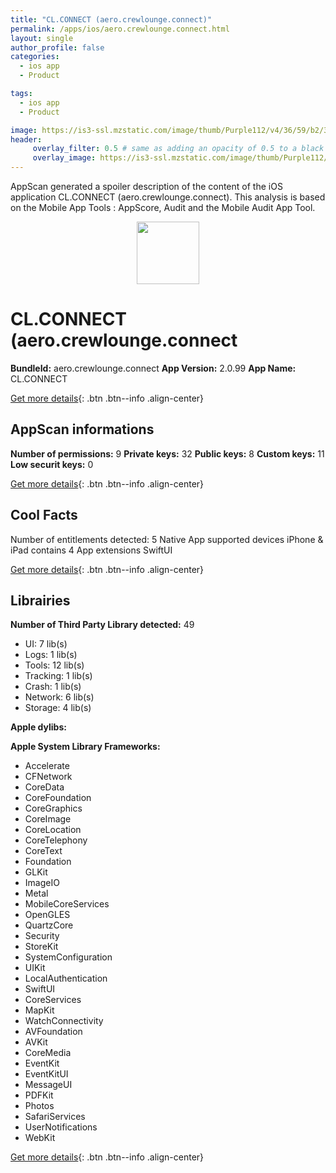 ```yaml
---
title: "CL.CONNECT (aero.crewlounge.connect)"
permalink: /apps/ios/aero.crewlounge.connect.html
layout: single
author_profile: false
categories: 
  - ios app 
  - Product 

tags: 
  - ios app 
  - Product 

image: https://is3-ssl.mzstatic.com/image/thumb/Purple112/v4/36/59/b2/3659b217-7dee-dd98-d915-94b3fda32ce2/AppIcon-0-1x_U007emarketing-0-10-0-sRGB-85-220.png/512x512bb.jpg
header: 
     overlay_filter: 0.5 # same as adding an opacity of 0.5 to a black background
     overlay_image: https://is3-ssl.mzstatic.com/image/thumb/Purple112/v4/36/59/b2/3659b217-7dee-dd98-d915-94b3fda32ce2/AppIcon-0-1x_U007emarketing-0-10-0-sRGB-85-220.png/512x512bb.jpg
---
```

AppScan generated a spoiler description of the content of the iOS application CL.CONNECT (aero.crewlounge.connect). This analysis is based on the Mobile App Tools : AppScore, Audit and the Mobile Audit App Tool.

  
  
<div style="text-align: center;"><img src="https://is3-ssl.mzstatic.com/image/thumb/Purple112/v4/36/59/b2/3659b217-7dee-dd98-d915-94b3fda32ce2/AppIcon-0-1x_U007emarketing-0-10-0-sRGB-85-220.png/512x512bb.jpg" width="100" height="100"></div>  
  
# CL.CONNECT (aero.crewlounge.connect

**BundleId:** aero.crewlounge.connect
**App Version:** 2.0.99
**App Name:** CL.CONNECT


[Get more details](/pricing.html){: .btn .btn--info .align-center}  
  
## AppScan informations 

**Number of permissions:** 9
**Private keys:** 32
**Public keys:** 8
**Custom keys:** 11
**Low securit keys:** 0
  
[Get more details](/pricing.html){: .btn .btn--info .align-center}

## Cool Facts

Number of entitlements detected: 5
Native App
supported devices iPhone & iPad
contains 4 App extensions
SwiftUI
  
[Get more details](/pricing.html){: .btn .btn--info .align-center}

## Librairies 
**Number of Third Party Library detected:** 49
- UI: 7 lib(s)
- Logs: 1 lib(s)
- Tools: 12 lib(s)
- Tracking: 1 lib(s)
- Crash: 1 lib(s)
- Network: 6 lib(s)
- Storage: 4 lib(s)

**Apple dylibs:**


**Apple System Library Frameworks:**
- Accelerate
- CFNetwork
- CoreData
- CoreFoundation
- CoreGraphics
- CoreImage
- CoreLocation
- CoreTelephony
- CoreText
- Foundation
- GLKit
- ImageIO
- Metal
- MobileCoreServices
- OpenGLES
- QuartzCore
- Security
- StoreKit
- SystemConfiguration
- UIKit
- LocalAuthentication
- SwiftUI
- CoreServices
- MapKit
- WatchConnectivity
- AVFoundation
- AVKit
- CoreMedia
- EventKit
- EventKitUI
- MessageUI
- PDFKit
- Photos
- SafariServices
- UserNotifications
- WebKit


  
[Get more details](/pricing.html){: .btn .btn--info .align-center}

